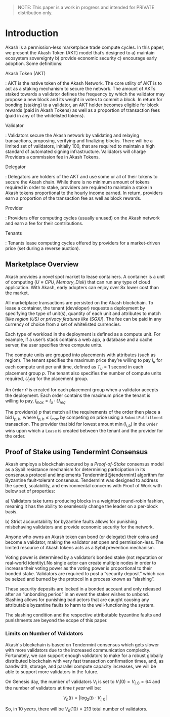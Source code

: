 
> NOTE: This paper is a work in progress and intended for PRIVATE distribution only.


# Introduction

Akash is a permission-less marketplace trade compute cycles. In this paper, we present the Akash Token (AKT) model that’s designed to a) maintain ecosystem sovereignty b) provide economic security c) encourage early adoption. Some definitions:

Akash Token (AKT)

:  AKT is the native token of the Akash Network. The core utility of AKT is to act as a staking mechanism to secure the network. The amount of AKTs staked towards a validator defines the frequency by which the validator may propose a new block and its weight in votes to commit a block. In return for bonding (staking) to a validator, an AKT holder becomes eligible for block rewards (paid in Akash Tokens) as well as a proportion of transaction fees (paid in any of the whitelisted tokens).

Validator 

:   Validators secure the Akash network by validating and relaying transactions, proposing, verifying and finalizing blocks. There will be a limited set of validators, initially 100, that are required to maintain a high standard of automated signing infrastructure. Validators will charge Providers a commission fee in Akash Tokens.

Delegator

:   Delegators are holders of the AKT and use some or all of their tokens to secure the Akash chain. While there is no minimum amount of tokens required in order to stake, providers are required to maintain a stake in Akash tokens proportional to the hourly income earned. In return, providers earn a proportion of the transaction fee as well as block rewards.

Provider

:  Providers offer computing cycles (usually unused) on the Akash network and earn a fee for their contributions.

Tenants

:   Tenants lease computing cycles offered by providers for a market-driven price (set during a reverse auction).

## Marketplace Overview

Akash provides a novel spot market to lease containers. A container is a unit of computing ($U \equiv {CPU, Memory, Disk}$) that can run any type of cloud application. With Akash, early adopters can enjoy over 8x lower cost than the market. 

All marketplace transactions are persisted on the Akash blockchain. To lease a container, the tenant (developer) requests a deployment by specifying the type of unit(s), quantity of each unit and attributes to match [*like region (US) or privacy features like (SGX)*]. The fee can be paid in any currency of choice from a set of whitelisted currencies.

Each type of workload in the deployment is defined as a compute unit. For example, if a user’s stack contains a web app, a database and a cache server, the user specifies three compute units. 

The compute units are grouped into placements with attributes (such as region). The tenant specifies the maximum price they’re willing to pay $l_u$ for each compute unit per unit time, defined as $T_u=1$ second in each placement group $p$. The tenant also specifies the number of compute units required, $U_req$ for the placement group.

An `Order` $\mathcal{O}$ is created for each placement group when a validator accepts the deployment. Each order contains the maximum price the tenant is willing to pay, $l_{max}=l_{u} \cdot U_{req}$

The provider(s) $p$ that match all the requirements of the order then place a bid $l_{p,b}$, where $l_{p,b} \leq l_{max}$ by competing on price using a `SubmitFulfillment` transaction. The provider that bid for lowest amount $\min(l_{i,b})$ in the `Order` wins upon which a `Lease` is created between the tenant and the provider for the order.

## Proof of Stake using Tendermint Consensus

Akash employs a blockchain secured by a *Proof-of-Stake* consensus model as a Sybil resistance mechanism for determining participation in its consensus protocol and implements Tendermint[@tendermint] algorithm for Byzantine fault-tolerant consensus. Tendermint was designed to address the speed, scalability, and environmental concerns with Proof of Work with below set of properties:

a) Validators take turns producing blocks in a weighted round-robin fashion, meaning it has the ability to seamlessly change the leader on a per-block basis.

b) Strict accountability for byzantine faults allows for punishing misbehaving validators and provide economic security for the network.

Anyone who owns an Akash token can bond (or delegate) their coins and become a validator, making the validator set open and permission-less. The limited resource of Akash tokens acts as a Sybil prevention mechanism.

Voting power is determined by a validator’s bonded stake (not reputation or real-world identity).No single actor can create multiple nodes in order to increase their voting power as the voting power is proportional to their bonded stake. Validators are required to post a “security deposit” which can be seized and burned by the protocol in a process known as “slashing”.

These security deposits are locked in a bonded account and only released after an “unbonding period” in an event the staker wishes to unbond. Slashing allows for punishing bad actors that are caught causing any attributable byzantine faults to harm to the well-functioning the system.

The slashing condition and the respective attributable byzantine faults and punishments are beyond the scope of this paper.

### Limits on Number of Validators

Akash's blockchain is based on Tendermint consensus which gets slower with more validators due to the increased communication complexity. Fortunately, we can support enough validators to make for a robust globally distributed blockchain with very fast transaction confirmation times, and, as bandwidth, storage, and parallel compute capacity increases, we will be able to support more validators in the future.

On Genesis day, the number of validators $V_i$ is set to $V_i(0) = V_{i,0} = 64$ and the number of validators at time $t~year$ will be:

$$
V_n(t) = | \log_2(t) \cdot V_{i,0} |
$$

So, in $10~years$, there will be $V_n(10) = 213$ total number of validators.


